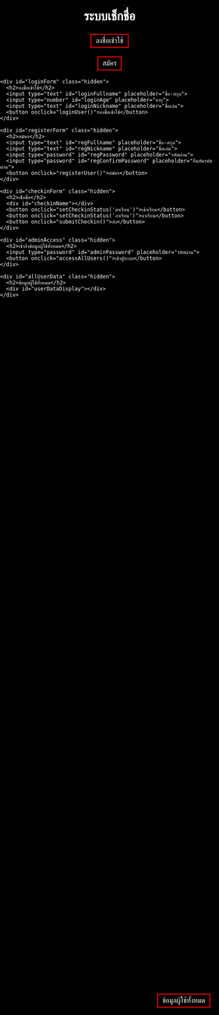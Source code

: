<!DOCTYPE html>
<html lang="th">
<head>
  <meta charset="UTF-8">
  <title>ระบบเช็กชื่อ</title>
  <style>
    html, body {
      margin: 0; padding: 0; height: 100%; background: #000;
      font-family: sans-serif; color: white; overflow: hidden;
    }
    .signin {
      display: flex;
      justify-content: center;
      align-items: center;
      height: 100vh;
      flex-direction: column;
      position: relative;
      z-index: 1;
    }
    section {
      display: grid;
      width: 100vw;
      height: 100vh;
      grid-template-columns: repeat(20, 1fr);
      grid-template-rows: repeat(10, 1fr);
      position: absolute;
      top: 0; left: 0;
      z-index: 0;
    }
    section span {
      display: block;
      width: 100%;
      height: 100%;
      background: #181818;
      border: 2px solid black;
      animation: borderFade 4s linear infinite;
      transition: background 1.5s;
      box-sizing: border-box;
    }
    section span:hover {
      background: #f00;
      transition: background 0s;
    }
    @keyframes borderFade {
      0%, 100% { border-color: black; }
      50% { border-color: red; }
    }
    input, button {
      display: block;
      margin: 5px auto;
      padding: 5px 10px;
      border: 2px solid red;
      background: black;
      color: white;
      font-size: 16px;
    }
    .hidden { display: none; }
    #menu {
      display: flex;
      flex-direction: column;
      gap: 10px;
    }
    #adminBtn {
      position: absolute;
      bottom: 20px;
      right: 20px;
    }
  </style>
</head>
<body>
  <section></section>
  <div class="signin">
    <h1>ระบบเช็กชื่อ</h1>
    <div id="menu">
      <button onclick="showLogin()">ลงชื่อเข้าใช้</button>
      <button onclick="showRegister()">สมัคร</button>
    </div>
    <button id="adminBtn" onclick="showUserAccess()">ข้อมูลผู้ใช้ทั้งหมด</button>

    <div id="loginForm" class="hidden">
      <h2>ลงชื่อเข้าใช้</h2>
      <input type="text" id="loginFullname" placeholder="ชื่อ-สกุล">
      <input type="number" id="loginAge" placeholder="อายุ">
      <input type="text" id="loginNickname" placeholder="ชื่อเล่น">
      <button onclick="loginUser()">ลงชื่อเข้าใช้</button>
    </div>

    <div id="registerForm" class="hidden">
      <h2>สมัคร</h2>
      <input type="text" id="regFullname" placeholder="ชื่อ-สกุล">
      <input type="text" id="regNickname" placeholder="ชื่อเล่น">
      <input type="password" id="regPassword" placeholder="รหัสผ่าน">
      <input type="password" id="regConfirmPassword" placeholder="ยืนยันรหัสผ่าน">
      <button onclick="registerUser()">สมัคร</button>
    </div>

    <div id="checkinForm" class="hidden">
      <h2>เช็กชื่อ</h2>
      <div id="checkinName"></div>
      <button onclick="setCheckinStatus('มาเรียน')">เข้าเรียน</button>
      <button onclick="setCheckinStatus('ลาเรียน')">ลาเรียน</button>
      <button onclick="submitCheckin()">ส่ง</button>
    </div>

    <div id="adminAccess" class="hidden">
      <h2>เข้าถึงข้อมูลผู้ใช้ทั้งหมด</h2>
      <input type="password" id="adminPassword" placeholder="รหัสผ่าน">
      <button onclick="accessAllUsers()">เข้าสู่ระบบ</button>
    </div>

    <div id="allUserData" class="hidden">
      <h2>ข้อมูลผู้ใช้ทั้งหมด</h2>
      <div id="userDataDisplay"></div>
    </div>
  </div>

  <script>
    const container = document.querySelector('section');
    const rows = 10;
    const cols = 20;
    for (let row = 0; row < rows; row++) {
      for (let col = 0; col < cols; col++) {
        const span = document.createElement('span');
        span.style.animationDelay = (row * 0.2) + 's';
        container.appendChild(span);
      }
    }

    let users = JSON.parse(localStorage.getItem('users') || '[]');
    let currentUser = null;
    let checkinStatus = '';

    function showLogin() {
      hideAll();
      document.getElementById('loginForm').classList.remove('hidden');
    }

    function showRegister() {
      hideAll();
      document.getElementById('registerForm').classList.remove('hidden');
    }

    function showUserAccess() {
      hideAll();
      document.getElementById('adminAccess').classList.remove('hidden');
    }

    function hideAll() {
      document.querySelectorAll('.signin > div, .signin > button').forEach(el => {
        if (el.id !== 'menu' && el.id !== 'adminBtn') {
          el.classList.add('hidden');
        }
      });
    }

    function registerUser() {
      const fullname = document.getElementById('regFullname').value;
      const nickname = document.getElementById('regNickname').value;
      const password = document.getElementById('regPassword').value;
      const confirmPassword = document.getElementById('regConfirmPassword').value;

      if (password !== confirmPassword) return alert("รหัสผ่านไม่ตรงกัน");

      const user = {
        fullname,
        nickname,
        password,
        age: null,
        checkins: []
      };

      users.push(user);
      localStorage.setItem('users', JSON.stringify(users));

      currentUser = user;
      document.getElementById('checkinName').innerText = fullname;
      hideAll();
      document.getElementById('checkinForm').classList.remove('hidden');
    }

    function loginUser() {
      const fullname = document.getElementById('loginFullname').value;
      const age = document.getElementById('loginAge').value;
      const nickname = document.getElementById('loginNickname').value;

      const user = users.find(u => u.fullname === fullname && u.nickname === nickname);
      if (!user) return alert("ไม่พบผู้ใช้");

      user.age = age;
      currentUser = user;
      document.getElementById('checkinName').innerText = fullname;
      hideAll();
      document.getElementById('checkinForm').classList.remove('hidden');
    }

    function setCheckinStatus(status) {
      checkinStatus = status;
    }

    function submitCheckin() {
      if (!currentUser) return;
      const now = new Date();
      currentUser.checkins.push({ status: checkinStatus, time: now.toLocaleString() });
      localStorage.setItem('users', JSON.stringify(users));
      alert("บันทึกแล้ว");
    }

    function accessAllUsers() {
      const pass = document.getElementById('adminPassword').value;
      if (pass !== '46534') return alert("รหัสผ่านไม่ถูกต้อง");

      hideAll();
      document.getElementById('allUserData').classList.remove('hidden');

      let html = '';
      users.forEach((u, i) => {
        html += `<hr><b>ผู้ใช้ที่ ${i + 1}</b><br>ชื่อ: ${u.fullname}<br>ชื่อเล่น: ${u.nickname}<br>อายุ: ${u.age || 'ไม่ระบุ'}<br>`;
        html += `การเช็กชื่อ:<ul>`;
        u.checkins.forEach(ci => {
          html += `<li>${ci.status} - ${ci.time}</li>`;
        });
        html += '</ul>';
      });

      document.getElementById('userDataDisplay').innerHTML = html;
    }
  </script>
</body>
</html>
